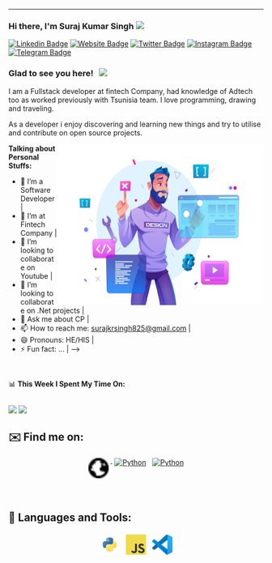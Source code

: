 ___________________________________
### Hi there, I'm Suraj Kumar Singh</a> <img src="https://media.giphy.com/media/hvRJCLFzcasrR4ia7z/giphy.gif" width="25px">

[![Linkedin Badge](https://img.shields.io/badge/-LinkedIn-0e76a8?style=flat-square&logo=Linkedin&logoColor=white)]()
[![Website Badge](https://img.shields.io/badge/Website-3b5998?style=flat-square&logo=google-chrome&logoColor=white)]()
[![Twitter Badge](https://img.shields.io/badge/-Twitter-00acee?style=flat-square&logo=Twitter&logoColor=white)]()
[![Instagram Badge](https://img.shields.io/badge/-Instagram-e4405f?style=flat-square&logo=Instagram&logoColor=white)]()
[![Telegram Badge](https://img.shields.io/badge/-Telegram-0088cc?style=flat-square&logo=Telegram&logoColor=white)]()  

### Glad to see you here! &nbsp; ![](https://visitor-badge.glitch.me/badge?page_id=SurajSinghChauhan.SurajSinghChauhan)

I am a Fullstack developer at fintech Company, had knowledge of Adtech too as worked previously with Tsunisia team. I love programming, drawing and traveling.

As a developer i enjoy discovering and learning new things and try to utilise and contribute on open source projects. 

<img align="right"  src="https://github.com/SurajSinghChauhan/How_toAdd_img_TO_GITHUB/blob/main/work1.jpg" width="408" height="318"/>

**Talking about Personal Stuffs:**
- 🔭 I’m a Software Developer                                         |                                     
- 🌱 I’m at Fintech Company                                           |
- 👯 I’m looking to collaborate on Youtube                            |
- 🤔 I’m looking to collaborate on .Net projects                      |
- 💬 Ask me about CP                                                  |  
- 📫 How to reach me: surajkrsingh825@gmail.com                       |
- 😄 Pronouns: HE/HIS                                                 |
- ⚡ Fun fact: ...                                                    |
--> 

</br>

📊 **This Week I Spent My Time On:**
<!--START_SECTION:waka-->
```text

```
<!--END_SECTION:waka-->

<img src="https://github-readme-stats.vercel.app/api?username=SurajSinghChauhan&&show_icons=true&title_color=ffffff&icon_color=bb2acf&text_color=daf7dc&theme=tokyonight"/>      <img src="https://github-readme-stats.vercel.app/api/top-langs/?username=CharalambosIoannou&hide=php&theme=tokyonight"/>



## ✉️ Find me on:


<p align="center">
 <a href="" target="_blank" rel="noopener noreferrer"> <img src="https://raw.githubusercontent.com/iconic/open-iconic/master/svg/globe.svg" alt="Python" height="40" style="vertical-align:top; margin:4px"> </a>
 <a href="" target="_blank" rel="noopener noreferrer"> <img src="https://cdn.jsdelivr.net/npm/simple-icons@v3/icons/linkedin.svg" alt="Python" height="40" style="vertical-align:top; margin:4px"></a>
 <a href=""> <img src="https://cdn.jsdelivr.net/npm/simple-icons@v3/icons/gmail.svg" alt="Python" height="40" style="vertical-align:top; margin:4px"></a>
</p>

<br />

## 🧰 Languages and Tools:
<p align="center">
<img src="https://raw.githubusercontent.com/github/explore/80688e429a7d4ef2fca1e82350fe8e3517d3494d/topics/python/python.png" alt="Python" height="40" style="vertical-align:top; margin:4px">
<img src="https://raw.githubusercontent.com/github/explore/80688e429a7d4ef2fca1e82350fe8e3517d3494d/topics/javascript/javascript.png" alt="Javascript" height="40" style="vertical-align:top; margin:4px">
<img src="https://raw.githubusercontent.com/github/explore/80688e429a7d4ef2fca1e82350fe8e3517d3494d/topics/visual-studio-code/visual-studio-code.png" alt="VS Code" height="40" style="vertical-align:top; margin:4px">
</p>
